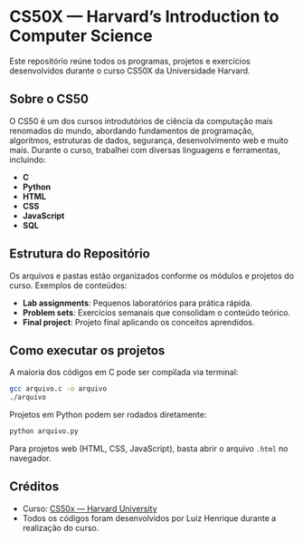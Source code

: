 # CS50X — Harvard’s Introduction to Computer Science

Este repositório reúne todos os programas, projetos e exercícios desenvolvidos durante o curso CS50X da Universidade Harvard.

## Sobre o CS50

O CS50 é um dos cursos introdutórios de ciência da computação mais renomados do mundo, abordando fundamentos de programação, algoritmos, estruturas de dados, segurança, desenvolvimento web e muito mais. Durante o curso, trabalhei com diversas linguagens e ferramentas, incluindo:

- **C**
- **Python**
- **HTML**
- **CSS**
- **JavaScript**
- **SQL**

## Estrutura do Repositório

Os arquivos e pastas estão organizados conforme os módulos e projetos do curso. Exemplos de conteúdos:

- **Lab assignments**: Pequenos laboratórios para prática rápida.
- **Problem sets**: Exercícios semanais que consolidam o conteúdo teórico.
- **Final project**: Projeto final aplicando os conceitos aprendidos.

## Como executar os projetos

A maioria dos códigos em C pode ser compilada via terminal:

```bash
gcc arquivo.c -o arquivo
./arquivo
```

Projetos em Python podem ser rodados diretamente:

```bash
python arquivo.py
```

Para projetos web (HTML, CSS, JavaScript), basta abrir o arquivo `.html` no navegador.

## Créditos

- Curso: [CS50x — Harvard University](https://cs50.harvard.edu/x/)
- Todos os códigos foram desenvolvidos por Luiz Henrique durante a realização do curso.